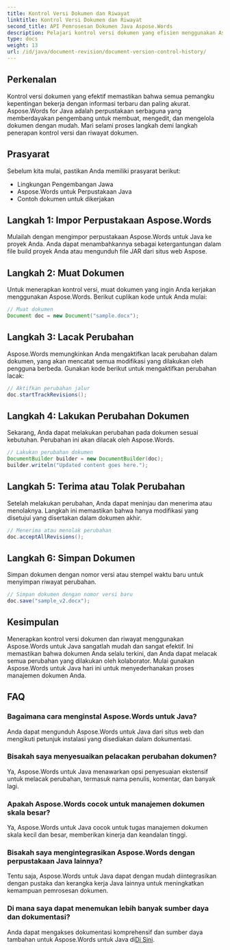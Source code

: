 ```yaml
---
title: Kontrol Versi Dokumen dan Riwayat
linktitle: Kontrol Versi Dokumen dan Riwayat
second_title: API Pemrosesan Dokumen Java Aspose.Words
description: Pelajari kontrol versi dokumen yang efisien menggunakan Aspose.Words untuk Java. Kelola perubahan, berkolaborasi dengan lancar, dan lacak revisi dengan mudah.
type: docs
weight: 13
url: /id/java/document-revision/document-version-control-history/
---
```


## Perkenalan

Kontrol versi dokumen yang efektif memastikan bahwa semua pemangku kepentingan bekerja dengan informasi terbaru dan paling akurat. Aspose.Words for Java adalah perpustakaan serbaguna yang memberdayakan pengembang untuk membuat, mengedit, dan mengelola dokumen dengan mudah. Mari selami proses langkah demi langkah penerapan kontrol versi dan riwayat dokumen.

## Prasyarat

Sebelum kita mulai, pastikan Anda memiliki prasyarat berikut:

- Lingkungan Pengembangan Jawa
- Aspose.Words untuk Perpustakaan Java
- Contoh dokumen untuk dikerjakan

## Langkah 1: Impor Perpustakaan Aspose.Words

Mulailah dengan mengimpor perpustakaan Aspose.Words untuk Java ke proyek Anda. Anda dapat menambahkannya sebagai ketergantungan dalam file build proyek Anda atau mengunduh file JAR dari situs web Aspose.

## Langkah 2: Muat Dokumen

Untuk menerapkan kontrol versi, muat dokumen yang ingin Anda kerjakan menggunakan Aspose.Words. Berikut cuplikan kode untuk Anda mulai:

```java
// Muat dokumen
Document doc = new Document("sample.docx");
```

## Langkah 3: Lacak Perubahan

Aspose.Words memungkinkan Anda mengaktifkan lacak perubahan dalam dokumen, yang akan mencatat semua modifikasi yang dilakukan oleh pengguna berbeda. Gunakan kode berikut untuk mengaktifkan perubahan lacak:

```java
// Aktifkan perubahan jalur
doc.startTrackRevisions();
```

## Langkah 4: Lakukan Perubahan Dokumen

Sekarang, Anda dapat melakukan perubahan pada dokumen sesuai kebutuhan. Perubahan ini akan dilacak oleh Aspose.Words.

```java
// Lakukan perubahan dokumen
DocumentBuilder builder = new DocumentBuilder(doc);
builder.writeln("Updated content goes here.");
```

## Langkah 5: Terima atau Tolak Perubahan

Setelah melakukan perubahan, Anda dapat meninjau dan menerima atau menolaknya. Langkah ini memastikan bahwa hanya modifikasi yang disetujui yang disertakan dalam dokumen akhir.

```java
// Menerima atau menolak perubahan
doc.acceptAllRevisions();
```

## Langkah 6: Simpan Dokumen

Simpan dokumen dengan nomor versi atau stempel waktu baru untuk menyimpan riwayat perubahan.

```java
// Simpan dokumen dengan nomor versi baru
doc.save("sample_v2.docx");
```

## Kesimpulan

Menerapkan kontrol versi dokumen dan riwayat menggunakan Aspose.Words untuk Java sangatlah mudah dan sangat efektif. Ini memastikan bahwa dokumen Anda selalu terkini, dan Anda dapat melacak semua perubahan yang dilakukan oleh kolaborator. Mulai gunakan Aspose.Words untuk Java hari ini untuk menyederhanakan proses manajemen dokumen Anda.

## FAQ

### Bagaimana cara menginstal Aspose.Words untuk Java?

Anda dapat mengunduh Aspose.Words untuk Java dari situs web dan mengikuti petunjuk instalasi yang disediakan dalam dokumentasi.

### Bisakah saya menyesuaikan pelacakan perubahan dokumen?

Ya, Aspose.Words untuk Java menawarkan opsi penyesuaian ekstensif untuk melacak perubahan, termasuk nama penulis, komentar, dan banyak lagi.

### Apakah Aspose.Words cocok untuk manajemen dokumen skala besar?

Ya, Aspose.Words untuk Java cocok untuk tugas manajemen dokumen skala kecil dan besar, memberikan kinerja dan keandalan tinggi.

### Bisakah saya mengintegrasikan Aspose.Words dengan perpustakaan Java lainnya?

Tentu saja, Aspose.Words untuk Java dapat dengan mudah diintegrasikan dengan pustaka dan kerangka kerja Java lainnya untuk meningkatkan kemampuan pemrosesan dokumen.

### Di mana saya dapat menemukan lebih banyak sumber daya dan dokumentasi?

 Anda dapat mengakses dokumentasi komprehensif dan sumber daya tambahan untuk Aspose.Words untuk Java di[Di Sini](https://reference.aspose.com/words/java/).